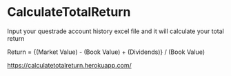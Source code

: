 # CalculateTotalReturn

Input your questrade account history excel file and it will calculate your total return

Return = {(Market Value) - (Book Value) + (Dividends)} / (Book Value)

https://calculatetotalreturn.herokuapp.com/
